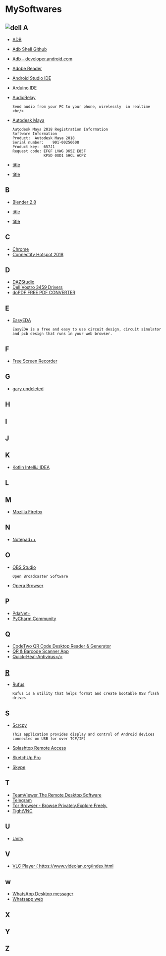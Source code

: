 # MySoftwares

## ![dell](https://github.com/SanjeevStephan/MySpace-Public/blob/master/Images/dell.png) A
* <a href="https://developer.android.com/studio/releases/platform-tools">ADB</a>
* <a href="https://github.com/MobileHacks/ADB-Shell/blob/master/ADB.md">Adb Shell Github</a>
* <a href="https://developer.android.com/studio/command-line/adb">Adb - developer.android.com </a>
* <a href="">Adobe Reader</a>
* <a href="https://developer.android.com/studio">Android Studio IDE</a>
* <a href="https://www.arduino.cc/en/Main/Software">Arduino IDE </a>
* <a href="https://audiorelay.net/">AudioRelay</a>
  
      Send audio from your PC to your phone, wirelessly  in realtime  <br/>
* <a href="http://www.autodesk.com/">Autodesk Maya</a>
      
      Autodesk Maya 2018 Registration Information
      Software Information
      Product:	Autodesk Maya 2018
      Serial number:	901-00256608
      Product key:	657J1
      Request code:	EFGF LVWG DK5Z E85F
                    KPSD 0UD1 SHCL ACPZ      
* <a href="">title</a>
* <a href="">title</a>

## B 
* <a href="">Blender 2.8</a>

* <a href="">title</a>
* <a href="">title</a>

## C
* <a href="">Chrome</a> 
* <a href="">Connectify Hotspot 2018</a>
## D
* <a href="">DAZStudio </a>
* <a href="https://www.dell.com/support/home/en-in/product-support/product/vostro-14-3459-laptop/drivers">Dell Vostro 3459 Drivers</a>
* <a href="https://www.dopdf.com/">doPDF FREE PDF CONVERTER</a>

## E
* <a href="https://easyeda.com/page/download">EasyEDA</a>

      EasyEDA is a free and easy to use circuit design, circuit simulator and pcb design that runs in your web browser.


## F
* <a href="https://www.freescreenrecording.com/">Free Screen Recorder</a>

## G
* <a href="">gary undeleted</a>
## H

## I

## J

## K
* <a href="https://kotlinlang.org/docs/tutorials/getting-started.html">Kotlin IntelliJ IDEA</a>

## L

## M
* <a href="">Mozilla Firefox</a>
## N
* <a href="https://notepad-plus-plus.org/downloads/">Notepad++</a>

## O
* <a href="https://obsproject.com/">OBS Studio</a> 

      Open Broadcaster Software
* <a href="">Opera Browser</a>
## P
* <a href="http://pdanet.co/install/">PdaNet+</a>
* <a href="https://www.jetbrains.com/pycharm/download/">PyCharm Community</a>

## Q
* <a href="https://www.codetwo.com/freeware/qr-code-desktop-reader-thanks">CodeTwo QR Code Desktop Reader & Generator</a>
* <a href="https://play.google.com/store/apps/details?id=com.gamma.scan&hl=en_IN">QR & Barcode Scanner App</a>
* <a href="">Quick-Heal-Antivirus</>


## R
* <a href="https://rufus.ie/">Rufus</a>

      Rufus is a utility that helps format and create bootable USB flash drives

## S
* <a href="https://github.com/Genymobile/scrcpy">Scrcpy</a>
        
      This application provides display and control of Android devices connected on USB (or over TCP/IP)
* <a href="https://www.splashtop.com/downloads">Splashtop Remote Access</a>
* <a href="https://www.thepiratecity.net/softwares/sketchup-crack/">SketchUp Pro</a>
* <a href="">Skype</a>

## T
* <a href="https://www.teamviewer.com/en/">TeamViewer The Remote Desktop Software</a>
* <a href="">Telegram</a>
* <a href="https://www.torproject.org/">Tor Browser - Browse Privately.Explore Freely.</a>
* <a href="">TightVNC</a>
## U
* <a href="">Unity</a>
## V
* <a href="">VLC Player ( https://www.videolan.org/index.html</a>

## w
* <a href="https://www.whatsapp.com/download">WhatsApp Desktop messager</a>
* <a href="https://web.whatsapp.com/">Whatsapp web</a>
       
## X

## Y

## Z
